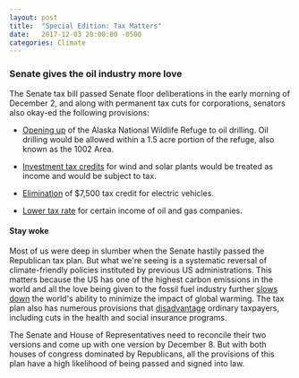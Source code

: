 ```yaml
---
layout: post
title:  "Special Edition: Tax Matters"
date:   2017-12-03 20:00:00 -0500
categories: Climate
---
```


### Senate gives the oil industry more love

The Senate tax bill passed Senate floor deliberations in the early morning of December 2, and along with permanent tax cuts for corporations, senators also okay-ed the following provisions:

* [Opening up](http://www.motherjones.com/politics/2017/11/the-environmental-disaster-tucked-into-the-tax-bill/) of the Alaska National Wildlife Refuge to oil drilling. Oil drilling would be allowed within a 1.5 acre portion of the refuge, also known as the 1002 Area.

* [Investment tax credits](http://www.latimes.com/nation/la-na-new-tax-solar-wind-20171202-story.html) for wind and solar plants would be treated as income and would be subject to tax.

* [Elimination](http://www.latimes.com/nation/la-na-new-tax-solar-wind-20171202-story.html) of $7,500 tax credit for electric vehicles.

* [Lower tax rate](https://www.nytimes.com/2017/12/02/business/tax-bill-offers-last-minute-breaks-for-developers-banks-and-oil-industry.html?_r=0) for certain income of oil and gas companies.

#### Stay woke

Most of us were deep in slumber when the Senate hastily passed the Republican tax plan. But what we're seeing is a systematic reversal of climate-friendly policies instituted by previous US administrations. This matters because the US has one of the highest carbon emissions in the world and all the love being given to the fossil fuel industry further [slows down](http://www.sustainabilitymatters.info/climate/ethics/csr/2017/11/10/offcourse1.html) the world's ability to minimize the impact of global warming. The tax plan also has numerous provisions that [disadvantage](https://www.usnews.com/news/economy/articles/2017-11-30/these-clauses-in-the-gop-tax-bill-may-surprise-you) ordinary taxpayers, including cuts in the health and social insurance programs.

The Senate and House of Representatives need to reconcile their two versions and come up with one version by December 8. But with both houses of congress dominated by Republicans, all the provisions of this plan have a high likelihood of being passed and signed into law.
